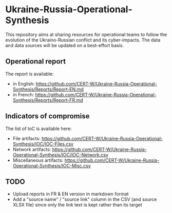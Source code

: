 # Ukraine-Russia-Operational-Synthesis

This repository aims at sharing resources for operational teams to follow the evolution of the Ukraino-Russian conflict and its cyber-impacts.
The data and data sources will be updated on a best-effort basis.

## Operational report

The report is available:

* in English: https://github.com/CERT-W/Ukraine-Russia-Operational-Synthesis/Reports/Report-EN.md
* in French: https://github.com/CERT-W/Ukraine-Russia-Operational-Synthesis/Reports/Report-FR.md


## Indicators of compromise

The list of IoC is available here: 

* File artifacts: https://github.com/CERT-W/Ukraine-Russia-Operational-Synthesis/IOC/IOC-Files.csv
* Network artifacts: https://github.com/CERT-W/Ukraine-Russia-Operational-Synthesis/IOC/IOC-Network.csv
* Miscellaneous artifacts: https://github.com/CERT-W/Ukraine-Russia-Operational-Synthesis/IOC-Misc.csv


## TODO

* Upload reports in FR & EN version in markdown format
* Add a "source name" / "source link" column in the CSV (and source XLSX file) since only the link text is kept rather than its target